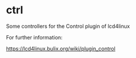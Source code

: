# ctrl
Some controllers for the Control plugin of lcd4linux

For further information:

https://lcd4linux.bulix.org/wiki/plugin_control